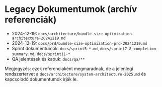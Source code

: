 # Legacy Dokumentumok (archív referenciák)

- 2024-12-19: `docs/architecture/bundle-size-optimization-architecture-20241219.md`
- 2024-12-19: `docs/prd/bundle-size-optimization-prd-20241219.md`
- Sprint dokumentumok: `docs/sprint5-*.md`, `docs/sprint7-8-completion-summary.md`, `docs/sprint11-*`
- QA jelentések és kapuk: `docs/qa/**`

Megjegyzés: ezek referenciaként megmaradnak, de a jelenlegi rendszertervet a `docs/architecture/system-architecture-2025.md` és kapcsolódó dokumentumok írják le.
